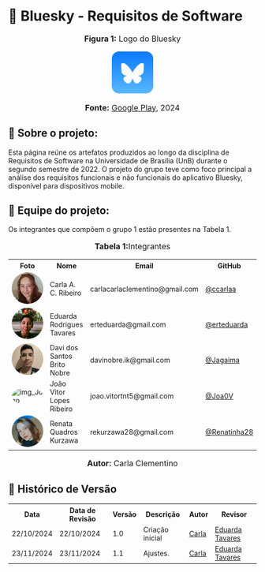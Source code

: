 # :mag_right: Bluesky - Requisitos de Software

<div align="center">
<font size="3"><p style="text-align: center"><b>Figura 1:</b> Logo do Bluesky</p></font>
<figure>
    <img src="./req-grupo1/docs/assets/images/Bluesky_app_icon.png"  style="width: 20%; height: auto; object-fit: cover;">
</figure>
<font size="3"><p style="text-align: center"><b>Fonte:</b> <a href="https://play.google.com/store/apps/details?id=xyz.blueskyweb.app&hl=en_US">Google Play</a>, 2024</p></font>
</div>

## :round_pushpin: Sobre o projeto:

Esta página reúne os artefatos produzidos ao longo da disciplina de Requisitos de Software na Universidade de Brasília (UnB) durante o segundo semestre de 2022. O projeto do grupo teve como foco principal a análise dos requisitos funcionais e não funcionais do aplicativo Bluesky, disponível para dispositivos mobile.

## :round_pushpin: Equipe do projeto:
Os integrantes que compõem o grupo 1 estão presentes na Tabela 1.
<div align="center">
    <font size="3"><p style="text-align: center"><b>Tabela 1:</b>Integrantes</p></font>
    <table>
    <tr>
        <th>Foto</th>
        <th>Nome</th>
        <th>Email</th>
        <th>GitHub</th>
    </tr>
    <tr>
        <td><img alt="img_Carla" src="./req-grupo1/docs/assets/images/Carla_Clementino.jpeg" style="border-radius:50%" width="100"></td>
        <td>Carla A. C. Ribeiro</td>
        <td>carlacarlaclementino@gmail.com</td>
        <td><a href="https://github.com/ccarlaa">@ccarlaa</a></td>
    </tr>
    <tr>
        <td><img alt="img_Duda" src="./req-grupo1/docs/assets/images/Eduarda_Tavares.JPG" style="border-radius:50%" width="100"></td>
        <td>Eduarda Rodrigues Tavares</td>
        <td>erteduarda@gmail.com</td>
        <td><a href="https://github.com/erteduarda">@erteduarda</a></td>
    </tr>
    <tr>
        <td><img alt="img_Davi" src="./req-grupo1/docs/assets/images/Davi_Nobre.jpg" style="border-radius:50%" width="100"></td>
        <td>Davi dos Santos Brito Nobre</td>
        <td>davinobre.ik@gmail.com</td>
        <td><a href="https://github.com/Jagaima">@Jagaima</a></td>
    </tr>
    <tr>
        <td><img alt="img_Joao" src="./req-grupo1/docs/assets/images/João_Vitor.jpg" style="border-radius:50%" width="100"></td>
        <td>João Vitor Lopes Ribeiro</td>
        <td>joao.vitortnt5@gmail.com</td>
       <td><a href="https://github.com/Joa0V">@Joa0V</a></td>
    </tr>
    <tr>
        <td><img alt="img_Renata" src="./req-grupo1/docs/assets/images/Renata.jpeg" style="border-radius:50%" width="100"></td>
        <td>Renata Quadros Kurzawa</td>
        <td>rekurzawa28@gmail.com</td>
        <td><a href="github.com/Renatinha28">@Renatinha28</a></td>
    </tr>
    </table>
    <font size="3"><p style="text-align: center"><b>Autor:</b> Carla Clementino</p></font>
</div>


## :round_pushpin: Histórico de Versão
<div align="center">
    <table>
    <tr>
        <th>Data</th>
        <th>Data de Revisão</th>
        <th>Versão</th>
        <th>Descrição</th>
        <th>Autor</th>
        <th>Revisor</th>
    </tr>
    <tr>
        <td>22/10/2024</td>
        <td>22/10/2024</td>
        <td>1.0</td>
        <td>Criação inicial</td>
        <td><a href="https://github.com/ccarlaa">Carla</a></td>
        <td><a href="https://github.com/erteduarda">Eduarda Tavares</a></td>
    </tr>
    <tr>
        <td>23/11/2024</td>
        <td>23/11/2024</td>
        <td>1.1</td>
        <td>Ajustes.</td>
        <td><a href="https://github.com/ccarlaa">Carla</a></td>
        <td><a href="https://github.com/erteduarda">Eduarda Tavares</a></td>
    </tr>
    </table>
</div>
